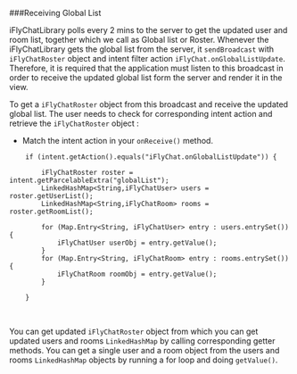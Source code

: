 ###Receiving Global List

iFlyChatLibrary polls every 2 mins to the server to get the updated user and room list, together which we call as Global list or Roster. Whenever the iFlyChatLibrary gets the global list from the server, it `sendBroadcast` with `iFlyChatRoster` object and intent filter action `iFlyChat.onGlobalListUpdate`. Therefore, it is required that the application must listen to this broadcast in order to receive the updated global list form the server and render it in the view.

To get a `iFlyChatRoster` object from this broadcast and receive the updated global list. The user needs to check for corresponding intent action and retrieve the `iFlyChatRoster` object :

* Match the intent action in your `onReceive()` method.
```
    if (intent.getAction().equals("iFlyChat.onGlobalListUpdate")) {
    
        iFlyChatRoster roster = intent.getParcelableExtra("globalList");
        LinkedHashMap<String,iFlyChatUser> users = roster.getUserList();
        LinkedHashMap<String,iFlyChatRoom> rooms = roster.getRoomList();
        
        for (Map.Entry<String, iFlyChatUser> entry : users.entrySet()) {
            iFlyChatUser userObj = entry.getValue();
        }
        for (Map.Entry<String, iFlyChatRoom> entry : rooms.entrySet()) {
            iFlyChatRoom roomObj = entry.getValue();
        }
        
    }
```
<br>

You can get updated `iFlyChatRoster` object from which you can get updated users and rooms `LinkedHashMap` by calling corresponding getter methods. You can get a single user and a room object from the users and rooms `LinkedHashMap` objects by running a for loop and doing `getValue()`.

